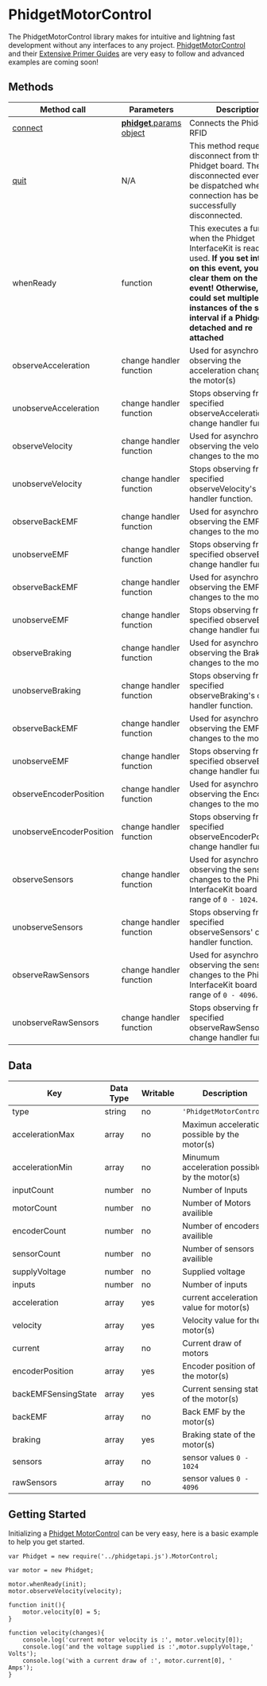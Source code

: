 # PhidgetMotorControl

The PhidgetMotorControl library makes for intuitive and lightning fast development without any interfaces to any project. [PhidgetMotorControl](http://www.phidgets.com/products.php?category=10) and their [Extensive Primer Guides](http://www.phidgets.com/docs/1065_User_Guide) are very easy to follow and advanced examples are coming soon!


## Methods
|Method call|Parameters|Description|
|-----------|----------|-----------|
|[connect](https://github.com/RIAEvangelist/node-phidget-API/blob/master/docs/Phidget.md#connecting--phidgetparams)|[__phidget__.params object](https://github.com/RIAEvangelist/node-phidget-API/blob/master/docs/Phidget.md#connecting--phidgetparams)|Connects the Phidget RFID|
|[quit](https://github.com/RIAEvangelist/node-phidget-API/blob/master/docs/Phidget.md#methods)|N/A |This method requests a disconnect from the Phidget board.  The disconnected event will be dispatched when the connection has been successfully disconnected.|
|whenReady|function|This executes a function when the Phidget InterfaceKit is ready to be used. __If you set intervals on this event, you MUST clear them on the detach event! Otherwise, you could set multiple instances of the same interval if a Phidget is detached and re attached__|
|observeAcceleration|change handler function|Used for asynchronously observing the acceleration changes to the motor(s)|
|unobserveAcceleration|change handler function|Stops observing from the specified observeAcceleration's change handler function.|
|observeVelocity|change handler function|Used for asynchronously observing the velocity changes to the motor(s)|
|unobserveVelocity|change handler function|Stops observing from the specified observeVelocity's change handler function.|
|observeBackEMF|change handler function|Used for asynchronously observing the EMF changes to the motor(s)|
|unobserveEMF|change handler function|Stops observing from the specified observeEMF's change handler function.|
|observeBackEMF|change handler function|Used for asynchronously observing the EMF changes to the motor(s)|
|unobserveEMF|change handler function|Stops observing from the specified observeEMF's change handler function.|
|observeBraking|change handler function|Used for asynchronously observing the Braking changes to the motor(s)|
|unobserveBraking|change handler function|Stops observing from the specified observeBraking's change handler function.|
|observeBackEMF|change handler function|Used for asynchronously observing the EMF changes to the motor(s)|
|unobserveEMF|change handler function|Stops observing from the specified observeEMF's change handler function.|
|observeEncoderPosition|change handler function|Used for asynchronously observing the Encoder changes to the motor(s)|
|unobserveEncoderPosition|change handler function|Stops observing from the specified observeEncoderPosition's change handler function.|
|observeSensors|change handler function|Used for asynchronously observing the sensor changes to the Phidget InterfaceKit board with a range of `0 - 1024`.|
|unobserveSensors|change handler function|Stops observing from the specified observeSensors' change handler function.|
|observeRawSensors|change handler function|Used for asynchronously observing the sensor changes to the Phidget InterfaceKit board with a range of `0 - 4096`.|
|unobserveRawSensors|change handler function|Stops observing from the specified observeRawSensors' change handler function.|


## Data


|Key|Data Type|Writable|Description|
|---|---------|--------|-----------|
|type|string|no|`'PhidgetMotorControl'`|
|accelerationMax|array|no|Maximun acceleration possible by the motor(s)|
|accelerationMin|array|no|Minumum acceleration possible by the motor(s)|
|inputCount|number|no|Number of Inputs|
|motorCount|number|no|Number of Motors availible|
|encoderCount|number|no|Number of encoders availible|
|sensorCount|number|no|Number of sensors availible|
|supplyVoltage|number|no|Supplied voltage|
|inputs|number|no|Number of inputs|
|acceleration|array|yes|current acceleration value for motor(s)|
|velocity|array|yes|Velocity value for the motor(s)|
|current|array|no|Current draw of motors|
|encoderPosition|array|yes|Encoder position of the motor(s)|
|backEMFSensingState|array|yes|Current sensing state of the motor(s)|
|backEMF|array|no|Back EMF by the motor(s)|
|braking|array|yes|Braking state of the motor(s)|
|sensors|array|no|sensor values `0 - 1024`|
|rawSensors|array|no|sensor values `0 - 4096`|

## Getting Started

Initializing a [Phidget MotorControl](http://www.phidgets.com/products.php?category=10) can be very easy, here is a basic example to help you get started.

    var Phidget = new require('../phidgetapi.js').MotorControl;

    var motor = new Phidget;

    motor.whenReady(init);
    motor.observeVelocity(velocity);

    function init(){
        motor.velocity[0] = 5;
    }

    function velocity(changes){
        console.log('current motor velocity is :', motor.velocity[0]);
        console.log('and the voltage supplied is :',motor.supplyVoltage,' Volts');
        console.log('with a current draw of :', motor.current[0], ' Amps');
    }
